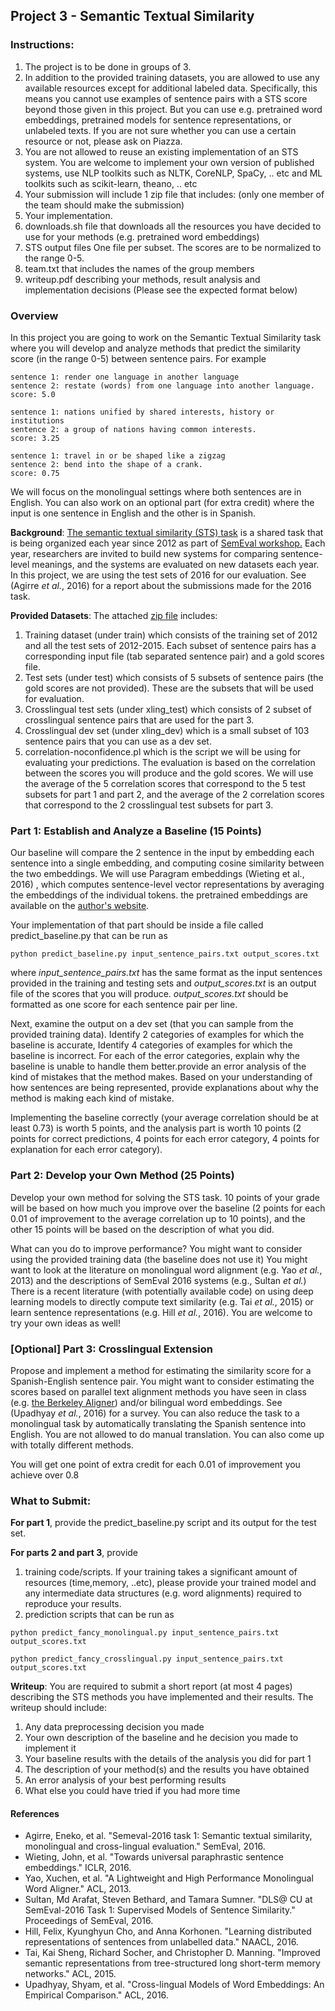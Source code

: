 ## Project 3 - Semantic Textual Similarity

### Instructions:

 1. The project is to be done in groups of 3.
 2. In addition to the provided training datasets, you are allowed to use any available resources except for additional labeled data. Specifically, this means you cannot use examples of sentence pairs with a STS score beyond those given in this project. But you can use e.g. pretrained word embeddings, pretrained models for sentence representations, or unlabeled texts. If you are not sure whether you can use a certain resource or not, please ask on Piazza. 
 3. You are not allowed to reuse an existing implementation of an STS system. You are welcome to implement your own version of published systems, use NLP toolkits such as NLTK, CoreNLP, SpaCy, .. etc and ML toolkits such as scikit-learn, theano, .. etc
 4. Your submission will include 1 zip file that includes: (only one member of the team should make the submission)
  1. Your implementation.
  2. downloads.sh file that downloads all the resources you have decided to use for your methods (e.g. pretrained word embeddings)
  3. STS output files One file per subset. The scores are to be normalized to the range 0-5.
  4. team.txt that includes the names of the group members
  5. writeup.pdf describing your methods, result analysis and  implementation decisions  (Please see the expected format below)

### Overview

In this project you are going to work on the Semantic Textual Similarity task where you will develop and analyze methods that predict the similarity score (in the range 0-5) between sentence pairs. For example

```
sentence 1: render one language in another language
sentence 2: restate (words) from one language into another language.
score: 5.0
```
```
sentence 1: nations unified by shared interests, history or institutions
sentence 2: a group of nations having common interests.
score: 3.25
```
```
sentence 1: travel in or be shaped like a zigzag
sentence 2: bend into the shape of a crank.
score: 0.75
```

We will focus on the monolingual settings where both sentences are in English. You can also work on an optional part (for extra credit) where the input is one sentence in English and the other is in Spanish.

**Background**: [The semantic textual similarity (STS) task](http://alt.qcri.org/semeval2017/task1/) is a shared task that is being organized each year since 2012 as part of [SemEval workshop.](http://alt.qcri.org/semeval2017/) Each year, researchers are invited to build new systems for comparing sentence-level meanings, and the systems are evaluated on new datasets each year. In this project, we are using the test sets of 2016 for our evaluation. See (Agirre *et al.*, 2016) for a report about the submissions made for the 2016 task. 


**Provided Datasets**: The attached [zip file](https://myelms.umd.edu/courses/1199410/files/45441346/download?wrap=1) includes:

 1. Training dataset (under train) which consists of the training set of 2012 and all the test sets of 2012-2015. Each subset of sentence pairs has a corresponding input file (tab separated sentence pair) and a gold scores file.
 2. Test sets (under test) which consists of 5 subsets of sentence pairs (the gold scores are not provided). These are the subsets that will be used for evaluation.
 3. Crosslingual test sets (under xling_test) which consists of 2 subset of crosslingual sentence pairs that are used for the part 3.
 4. Crosslingual dev set (under xling_dev) which is a small subset of 103 sentence pairs that you can use as a dev set.
 5. correlation-noconfidence.pl which is the script we will be using for evaluating your predictions. The evaluation is based on the correlation between the scores you will produce and the gold scores. We will use the average of the 5 correlation scores that correspond to the 5 test subsets for part 1 and part 2, and the average of the 2 correlation scores that correspond to the 2 crosslingual test subsets for part 3.


### Part 1: Establish and Analyze a Baseline (15 Points)

Our baseline will compare the 2 sentence in the input by embedding each sentence into a single embedding, and computing cosine similarity between the two embeddings. We will use Paragram embeddings (Wieting et al., 2016) , which computes sentence-level vector representations by averaging the embeddings of the individual tokens. the pretrained embeddings are available on the [author's website](http://ttic.uchicago.edu/~wieting/).

Your implementation of that part should be inside a file called predict_baseline.py that can be run as

```shell
python predict_baseline.py input_sentence_pairs.txt output_scores.txt
```

where *input_sentence_pairs.txt* has the same format as the input sentences provided in the training and testing sets and *output_scores.txt* is an output file of the scores that you will produce. *output_scores.txt* should be formatted as one score for each sentence pair per line.

Next, examine the output on a dev set (that you can sample from the provided training data). Identify 2 categories of examples for which the baseline is accurate, Identify 4 categories of examples for which the baseline is incorrect. For each of the error categories, explain why the baseline is unable to handle them better.provide an error analysis of the kind of mistakes that the method makes. Based on your understanding of how sentences are being represented,  provide explanations about why the method is making each kind of mistake. 

Implementing the baseline correctly (your average correlation should be at least 0.73) is worth 5 points, and the analysis part is worth 10 points (2 points for correct predictions, 4 points for each error category, 4 points for explanation for each error category).


### Part 2: Develop your Own Method (25 Points)

Develop your own method for solving the STS task. 10 points of your grade will be based on how much you improve over the baseline (2 points for each 0.01 of improvement to the average correlation up to 10 points), and the other 15 points will be based on the description of what you did.

What can you do to improve performance?  You might want to consider using the provided training data (the baseline does not use it) You might want to look at the literature on monolingual word alignment (e.g. Yao *et al.*, 2013) and the descriptions of SemEval 2016 systems (e.g., Sultan *et al.*) There is a recent literature (with potentially available code) on using deep learning models to directly compute text similarity (e.g. Tai *et al.*, 2015) or learn sentence representations (e.g. Hill *et al.*, 2016).  You are welcome to try your own ideas as well!


### [Optional] Part 3: Crosslingual Extension 

Propose and implement a method for estimating the similarity score for a Spanish-English sentence pair. You might want to consider estimating the scores based on parallel text alignment methods you have seen in class (e.g. [the Berkeley Aligner](https://code.google.com/archive/p/berkeleyaligner/)) and/or bilingual word embeddings. See (Upadhyay *et al.*, 2016) for a survey. You can also reduce the task to a monolingual task by automatically translating the Spanish sentence into English. You are not allowed to do manual translation. You can also come up with totally different methods.

You will get one point of extra credit for each 0.01 of improvement you achieve over 0.8


### What to Submit:

**For part 1**, provide the predict_baseline.py script and its output for the test set.

**For parts 2 and part 3**, provide

 1. training code/scripts. If your training takes a significant amount of resources (time,memory, ..etc), please provide your trained model and any intermediate data structures (e.g. word alignments) required to reproduce your results. 
 2. prediction scripts that can be run as
```shell
python predict_fancy_monolingual.py input_sentence_pairs.txt output_scores.txt
```
```shell
python predict_fancy_crosslingual.py input_sentence_pairs.txt output_scores.txt
```

**Writeup**: You are required to submit a short report (at most 4 pages) describing the STS methods you have implemented and their results. The writeup should include:

 1. Any data preprocessing decision you made
 2. Your own description of the baseline and he decision you made to implement it
 3. Your baseline results with the details of the analysis you did for part 1
 4. The description of your method(s) and the results you have obtained
 5. An error analysis of your best performing results
 6. What else you could have tried if you had more time 


#### References

 - Agirre, Eneko, et al. "Semeval-2016 task 1: Semantic textual similarity, monolingual and cross-lingual evaluation." SemEval, 2016.
 - Wieting, John, et al. "Towards universal paraphrastic sentence embeddings." ICLR, 2016.
 - Yao, Xuchen, et al. "A Lightweight and High Performance Monolingual Word Aligner." ACL, 2013.
 - Sultan, Md Arafat, Steven Bethard, and Tamara Sumner. "DLS@ CU at SemEval-2016 Task 1: Supervised Models of Sentence Similarity." Proceedings of SemEval, 2016.
 - Hill, Felix, Kyunghyun Cho, and Anna Korhonen. "Learning distributed representations of sentences from unlabelled data." NAACL, 2016.
 - Tai, Kai Sheng, Richard Socher, and Christopher D. Manning. "Improved semantic representations from tree-structured long short-term memory networks." ACL, 2015. 
 - Upadhyay, Shyam, et al. "Cross-lingual Models of Word Embeddings: An Empirical Comparison." ACL, 2016.
